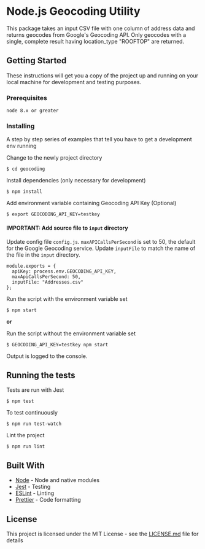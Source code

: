 # Node.js Geocoding Utility

This package takes an input CSV file with one column of address data and returns geocodes from Google's Geocoding API. Only geocodes with a single, complete result having location_type "ROOFTOP" are returned.

## Getting Started

These instructions will get you a copy of the project up and running on your local machine for development and testing purposes.

### Prerequisites

```
node 8.x or greater
```

### Installing

A step by step series of examples that tell you have to get a development env running

Change to the newly project directory

```
$ cd geocoding
```

Install dependencies (only necessary for development)

```
$ npm install
```

Add environment variable containing Geocoding API Key (Optional)

```
$ export GEOCODING_API_KEY=testkey
```

#### IMPORTANT: Add source file to `input` directory

Update config file `config.js`. `maxAPICallsPerSecond` is set to 50, the default for the Google Geocoding service. Update `inputFile` to match the name of the file in the `input` directory.

```
module.exports = {
  apiKey: process.env.GEOCODING_API_KEY,
  maxApiCallsPerSecond: 50,
  inputFile: "Addresses.csv"
};
```

Run the script with the environment variable set

```
$ npm start
```

**or**

Run the script without the environment variable set

```
$ GEOCODING_API_KEY=testkey npm start
```

Output is logged to the console.

## Running the tests

Tests are run with Jest

```
$ npm test
```

To test continuously

```
$ npm run test-watch
```

Lint the project

```
$ npm run lint
```

## Built With

* [Node](https://nodejs.org/en/) - Node and native modules
* [Jest](https://facebook.github.io/jest/) - Testing
* [ESLint](https://eslint.org/) - Linting
* [Prettier](https://prettier.io/) - Code formatting

## License

This project is licensed under the MIT License - see the [LICENSE.md](LICENSE.md) file for details
